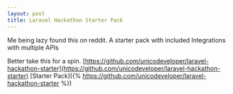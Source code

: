 ```yaml
---
layout: post
title: Laravel Hackathon Starter Pack
---
```


Me being lazy found this on reddit. 
A starter pack with included Integrations with multiple APIs

Better take this for a spin.
[https://github.com/unicodeveloper/laravel-hackathon-starter](https://github.com/unicodeveloper/laravel-hackathon-starter)
[Starter Pack]({% https://github.com/unicodeveloper/laravel-hackathon-starter %})
